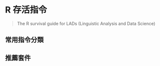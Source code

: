 # R 存活指令

> The R survival guide for LADs (Linguistic Analysis and Data Science) 


## 常用指令分類










## 推薦套件




